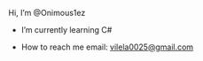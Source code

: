 Hi, I’m @Onimous1ez

- I’m currently learning C#

- How to reach me email: vilela0025@gmail.com

<!---
Onimous1ez/Onimous1ez is a ✨ special ✨ repository because its `README.md` (this file) appears on your GitHub profile.
You can click the Preview link to take a look at your changes.
--->
